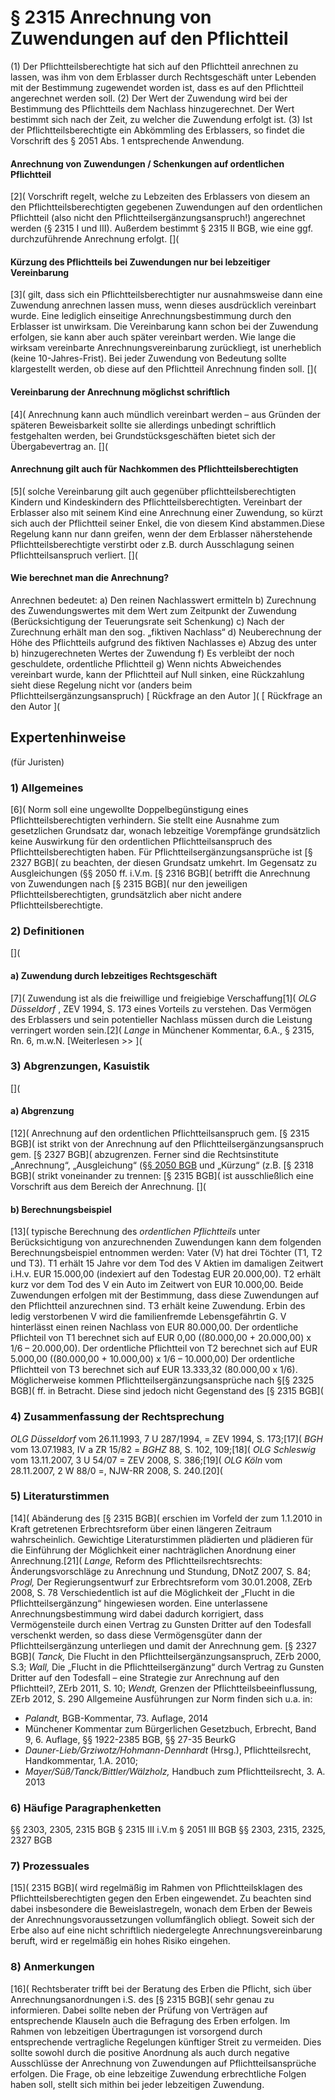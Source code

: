 # § 2315 Anrechnung von Zuwendungen auf den Pflichtteil
(1) Der Pflichtteilsberechtigte hat sich auf den Pflichtteil anrechnen zu lassen, was ihm von dem Erblasser durch Rechtsgeschäft unter Lebenden mit der Bestimmung zugewendet worden ist, dass es auf den Pflichtteil angerechnet werden soll.
(2) Der Wert der Zuwendung wird bei der Bestimmung des Pflichtteils dem Nachlass hinzugerechnet. Der Wert bestimmt sich nach der Zeit, zu welcher die Zuwendung erfolgt ist.
(3) Ist der Pflichtteilsberechtigte ein Abkömmling des Erblassers, so findet die Vorschrift des § 2051 Abs. 1 entsprechende Anwendung.
#### Anrechnung von Zuwendungen / Schenkungen auf ordentlichen Pflichtteil
[2]( Vorschrift regelt, welche zu Lebzeiten des Erblassers von diesem an den Pflichtteilsberechtigten gegebenen Zuwendungen auf den ordentlichen Pflichtteil (also nicht den Pflichtteilsergänzungsanspruch!) angerechnet werden (§ 2315 I und III). Außerdem bestimmt § 2315 II BGB, wie eine ggf. durchzuführende Anrechnung erfolgt.
[](
#### Kürzung des Pflichtteils bei Zuwendungen nur bei lebzeitiger Vereinbarung
[3]( gilt, dass sich ein Pflichtteilsberechtigter nur ausnahmsweise dann eine Zuwendung anrechnen lassen muss, wenn dieses ausdrücklich vereinbart wurde. Eine lediglich einseitige Anrechnungsbestimmung durch den Erblasser ist unwirksam. Die Vereinbarung kann schon bei der Zuwendung erfolgen, sie kann aber auch später vereinbart werden. Wie lange die wirksam vereinbarte Anrechnungsvereinbarung zurückliegt, ist unerheblich (keine 10-Jahres-Frist). Bei jeder Zuwendung von Bedeutung sollte klargestellt werden, ob diese auf den Pflichtteil Anrechnung finden soll.
[](
#### Vereinbarung der Anrechnung möglichst schriftlich
[4]( Anrechnung kann auch mündlich vereinbart werden – aus Gründen der späteren Beweisbarkeit sollte sie allerdings unbedingt schriftlich festgehalten werden, bei Grundstücksgeschäften bietet sich der Übergabevertrag an.
[](
#### Anrechnung gilt auch für Nachkommen des Pflichtteilsberechtigten
[5]( solche Vereinbarung gilt auch gegenüber pflichtteilsberechtigten Kindern und Kindeskindern des Pflichtteilsberechtigten. Vereinbart der Erblasser also mit seinem Kind eine Anrechnung einer Zuwendung, so kürzt sich auch der Pflichtteil seiner Enkel, die von diesem Kind abstammen.Diese Regelung kann nur dann greifen, wenn der dem Erblasser näherstehende Pflichtteilsberechtigte verstirbt oder z.B. durch Ausschlagung seinen Pflichtteilsanspruch verliert.
[](
#### Wie berechnet man die Anrechnung?
Anrechnen bedeutet:
a) Den reinen Nachlasswert ermitteln
b) Zurechnung des Zuwendungswertes mit dem Wert zum Zeitpunkt der Zuwendung (Berücksichtigung der Teuerungsrate seit Schenkung)
c) Nach der Zurechnung erhält man den sog. „fiktiven Nachlass“
d) Neuberechnung der Höhe des Pflichtteils aufgrund des fiktiven Nachlasses
e) Abzug des unter b) hinzugerechneten Wertes der Zuwendung
f) Es verbleibt der noch geschuldete, ordentliche Pflichtteil
g) Wenn nichts Abweichendes vereinbart wurde, kann der Pflichtteil auf Null sinken, eine Rückzahlung sieht diese Regelung nicht vor (anders beim Pflichtteilsergänzungsanspruch)
[ Rückfrage an den Autor ]( [ Rückfrage an den Autor ](
## Expertenhinweise
(für Juristen)
### 1) Allgemeines
[6]( Norm soll eine ungewollte Doppelbegünstigung eines Pflichtteilsberechtigten verhindern. Sie stellt eine Ausnahme zum gesetzlichen Grundsatz dar, wonach lebzeitige Vorempfänge grundsätzlich keine Auswirkung für den ordentlichen Pflichtteilsanspruch des Pflichtteilsberechtigten haben. Für Pflichtteilsergänzungsansprüche ist [§ 2327 BGB]( zu beachten, der diesen Grundsatz umkehrt. Im Gegensatz zu Ausgleichungen (§§ 2050 ff. i.V.m. [§ 2316 BGB]( betrifft die Anrechnung von Zuwendungen nach [§ 2315 BGB]( nur den jeweiligen Pflichtteilsberechtigten, grundsätzlich aber nicht andere Pflichtteilsberechtigte.
### 2) Definitionen
[](
#### a) Zuwendung durch lebzeitiges Rechtsgeschäft
[7]( Zuwendung ist als die freiwillige und freigiebige Verschaffung[1]( _OLG Düsseldorf_ , ZEV 1994, S. 173 eines Vorteils zu verstehen. Das Vermögen des Erblassers und sein potentieller Nachlass müssen durch die Leistung verringert worden sein.[2]( _Lange_ in Münchener Kommentar, 6.A., § 2315, Rn. 6, m.w.N.
[Weiterlesen >> ](
### 3) Abgrenzungen, Kasuistik
[](
#### a) Abgrenzung
[12]( Anrechnung auf den ordentlichen Pflichtteilsanspruch gem. [§ 2315 BGB]( ist strikt von der Anrechnung auf den Pflichtteilsergänzungsanspruch gem. [§ 2327 BGB]( abzugrenzen.
Ferner sind die Rechtsinstitute „Anrechnung“, „Ausgleichung“ (§[§ 2050 BGB]( ff.) und „Kürzung“ (z.B. [§ 2318 BGB]( strikt voneinander zu trennen: [§ 2315 BGB]( ist ausschließlich eine Vorschrift aus dem Bereich der Anrechnung.
[](
#### b) Berechnungsbeispiel
[13]( typische Berechnung des _ordentlichen Pflichtteils_ unter Berücksichtigung von anzurechnenden Zuwendungen kann dem folgenden Berechnungsbeispiel entnommen werden:
Vater (V) hat drei Töchter (T1, T2 und T3). T1 erhält 15 Jahre vor dem Tod des V Aktien im damaligen Zeitwert i.H.v. EUR 15.000,00 (indexiert auf den Todestag EUR 20.000,00). T2 erhält kurz vor dem Tod des V ein Auto im Zeitwert von EUR 10.000,00. Beide Zuwendungen erfolgen mit der Bestimmung, dass diese Zuwendungen auf den Pflichtteil anzurechnen sind. T3 erhält keine Zuwendung. Erbin des ledig verstorbenen V wird die familienfremde Lebensgefährtin G. V hinterlässt einen reinen Nachlass von EUR 80.000,00. Der ordentliche Pflichteil von T1 berechnet sich auf EUR 0,00 ((80.000,00 + 20.000,00) x 1/6 – 20.000,00). Der ordentliche Pflichtteil von T2 berechnet sich auf EUR 5.000,00 ((80.000,00 + 10.000,00) x 1/6 – 10.000,00) Der ordentliche Pflichtteil von T3 berechnet sich auf EUR 13.333,32 (80.000,00 x 1/6).
Möglicherweise kommen Pflichtteilsergänzungsansprüche nach §[§ 2325 BGB]( ff. in Betracht. Diese sind jedoch nicht Gegenstand des [§ 2315 BGB](
### 4) Zusammenfassung der Rechtsprechung
_OLG Düsseldorf_ vom 26.11.1993, 7 U 287/1994, = ZEV 1994, S. 173;[17](
_BGH_ vom 13.07.1983, IV a ZR 15/82 = _BGHZ_ 88, S. 102, 109;[18](
_OLG Schleswig_ vom 13.11.2007, 3 U 54/07 = ZEV 2008, S. 386;[19](
_OLG Köln_ vom 28.11.2007, 2 W 88/0 =, NJW-RR 2008, S. 240.[20](
### 5) Literaturstimmen
[14]( Abänderung des [§ 2315 BGB]( erschien im Vorfeld der zum 1.1.2010 in Kraft getretenen Erbrechtsreform über einen längeren Zeitraum wahrscheinlich. Gewichtige Literaturstimmen plädierten und plädieren für die Einführung der Möglichkeit einer nachträglichen Anordnung einer Anrechnung.[21]( _Lange,_ Reform des Pflichtteilsrechtsrechts: Änderungsvorschläge zu Anrechnung und Stundung, DNotZ 2007, S. 84; _Progl,_ Der Regierungsentwurf zur Erbrechtsreform vom 30.01.2008, ZErb 2008, S. 78 Verschiedentlich ist auf die Möglichkeit der „Flucht in die Pflichtteilsergänzung“ hingewiesen worden. Eine unterlassene Anrechnungsbestimmung wird dabei dadurch korrigiert, dass Vermögensteile durch einen Vertrag zu Gunsten Dritter auf den Todesfall verschenkt werden, so dass diese Vermögensgüter dann der Pflichtteilsergänzung unterliegen und damit der Anrechnung gem. [§ 2327 BGB]( _Tanck,_ Die Flucht in den Pflichtteilsergänzungsanspruch, ZErb 2000, S.3; _Wall,_ Die „Flucht in die Pflichtteilsergänzung“ durch Vertrag zu Gunsten Dritter auf den Todesfall – eine Strategie zur Anrechnung auf den Pflichtteil?, ZErb 2011, S. 10; _Wendt,_ Grenzen der Pflichtteilsbeeinflussung, ZErb 2012, S. 290
Allgemeine Ausführungen zur Norm finden sich u.a. in:
* _Palandt,_ BGB-Kommentar, 73. Auflage, 2014
* Münchener Kommentar zum Bürgerlichen Gesetzbuch, Erbrecht, Band 9, 6. Auflage, §§ 1922-2385 BGB, §§ 27-35 BeurkG
* _Dauner-Lieb/Grziwotz/Hohmann-Dennhardt_ (Hrsg.), Pflichtteilsrecht, Handkommentar, 1.A. 2010;
* _Mayer/Süß/Tanck/Bittler/Wälzholz,_ Handbuch zum Pflichtteilsrecht, 3. A. 2013
### 6) Häufige Paragraphenketten
§§ 2303, 2305, 2315 BGB
§ 2315 III i.V.m § 2051 III BGB
§§ 2303, 2315, 2325, 2327 BGB
### 7) Prozessuales
[15]( 2315 BGB]( wird regelmäßig im Rahmen von Pflichtteilsklagen des Pflichtteilsberechtigten gegen den Erben eingewendet. Zu beachten sind dabei insbesondere die Beweislastregeln, wonach dem Erben der Beweis der Anrechnungsvoraussetzungen vollumfänglich obliegt. Soweit sich der Erbe also auf eine nicht schriftlich niedergelegte Anrechnungsvereinbarung beruft, wird er regelmäßig ein hohes Risiko eingehen.
### 8) Anmerkungen
[16]( Rechtsberater trifft bei der Beratung des Erben die Pflicht, sich über Anrechnungsanordnungen i.S. des [§ 2315 BGB]( sehr genau zu informieren. Dabei sollte neben der Prüfung von Verträgen auf entsprechende Klauseln auch die Befragung des Erben erfolgen. Im Rahmen von lebzeitigen Übertragungen ist vorsorgend durch entsprechende vertragliche Regelungen künftiger Streit zu vermeiden. Dies sollte sowohl durch die positive Anordnung als auch durch negative Ausschlüsse der Anrechnung von Zuwendungen auf Pflichtteilsansprüche erfolgen. Die Frage, ob eine lebzeitige Zuwendung erbrechtliche Folgen haben soll, stellt sich mithin bei jeder lebzeitigen Zuwendung.